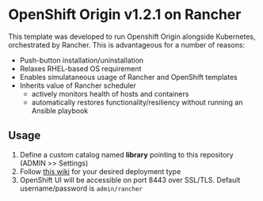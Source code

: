 # OpenShift Origin v1.2.1 on Rancher

This template was developed to run Openshift Origin alongside Kubernetes, orchestrated by Rancher. This is advantageous for a number of reasons:

* Push-button installation/uninstallation
* Relaxes RHEL-based OS requirement
* Enables simulataneous usage of Rancher and OpenShift templates
* Inherits value of Rancher scheduler
  * actively monitors health of hosts and containers
  * automatically restores functionality/resiliency without running an Ansible playbook

## Usage

1. Define a custom catalog named **library** pointing to this repository (ADMIN >> Settings)
2. Follow [this wiki](https://github.com/rancher/rancher/wiki/Kubernetes-Management#deployment-types) for your desired deployment type
3. OpenShift UI will be accessible on port 8443 over SSL/TLS. Default username/password is `admin/rancher`